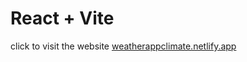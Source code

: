 # React + Vite


 
click to visit the website
[weatherappclimate.netlify.app](https://weatherappclimate.netlify.app/)

